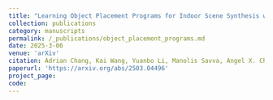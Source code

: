 ```yaml
---
title: "Learning Object Placement Programs for Indoor Scene Synthesis with Iterative Self Training"
collection: publications
category: manuscripts
permalink: /_publications/object_placement_programs.md
date: 2025-3-06
venue: 'arXiv'
citation: Adrian Chang, Kai Wang, Yuanbo Li, Manolis Savva, Angel X. Chang, Daniel Ritchie. Learning Object Placement Programs for Indoor Scene Synthesis with Iterative Self Training, ArXiv 2025.
paperurl: 'https://arxiv.org/abs/2503.04496'
project_page:
code:
---
```


